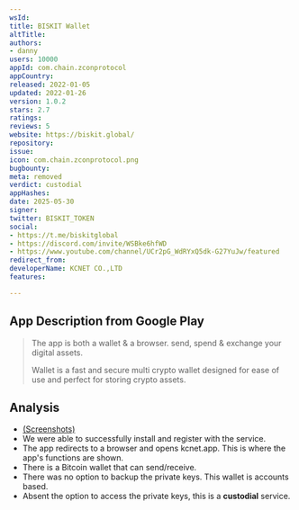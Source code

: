 ```yaml
---
wsId: 
title: BISKIT Wallet
altTitle: 
authors:
- danny
users: 10000
appId: com.chain.zconprotocol
appCountry: 
released: 2022-01-05
updated: 2022-01-26
version: 1.0.2
stars: 2.7
ratings: 
reviews: 5
website: https://biskit.global/
repository: 
issue: 
icon: com.chain.zconprotocol.png
bugbounty: 
meta: removed
verdict: custodial
appHashes: 
date: 2025-05-30
signer: 
twitter: BISKIT_TOKEN
social:
- https://t.me/biskitglobal
- https://discord.com/invite/WSBke6hfWD
- https://www.youtube.com/channel/UCr2pG_WdRYxQ5dk-G27YuJw/featured
redirect_from: 
developerName: KCNET CO.,LTD
features: 

---
```


## App Description from Google Play 

> The app is both a wallet & a browser. send, spend & exchange your digital assets.
>
> Wallet is a fast and secure multi crypto wallet designed for ease of use and perfect for storing crypto assets.

## Analysis 

- [(Screenshots)](https://twitter.com/BitcoinWalletz/status/1657304257098399746)
- We were able to successfully install and register with the service. 
- The app redirects to a browser and opens kcnet.app. This is where the app's functions are shown. 
- There is a Bitcoin wallet that can send/receive. 
- There was no option to backup the private keys. This wallet is accounts based. 
- Absent the option to access the private keys, this is a **custodial** service.
